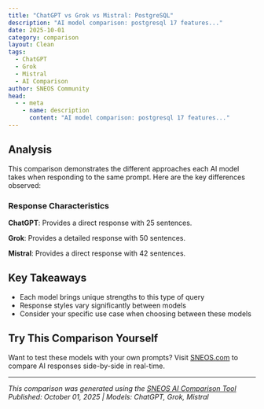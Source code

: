 ```yaml
---
title: "ChatGPT vs Grok vs Mistral: PostgreSQL"
description: "AI model comparison: postgresql 17 features..."
date: 2025-10-01
category: comparison
layout: Clean
tags:
  - ChatGPT
  - Grok
  - Mistral
  - AI Comparison
author: SNEOS Community
head:
  - - meta
    - name: description
      content: "AI model comparison: postgresql 17 features..."
---
```


<ChatComparison
  title="ChatGPT vs Grok vs Mistral: PostgreSQL"
  prompt="postgresql 17 features"
  :responses='{
    "ChatGPT": "PostgreSQL 17, released in 2024, introduces several new features and improvements aimed at enhancing performance, security, and usability. Here are some of the key features in PostgreSQL 17:\n\n1. **Advanced Query Parallelism Enhancements**  \n   PostgreSQL 17 improves parallel query execution, allowing more types of queries to benefit from parallelism, resulting in faster query processing.\n\n2. **Improved Logical Replication**  \n   Enhancements to logical replication include better conflict handling, support for row filtering and column lists, and improved replication performance.\n\n3. **Incremental Sort**  \n   PostgreSQL 17 introduces incremental sort, which optimizes sorting for queries with already partially sorted input, reducing sorting overhead.\n\n4. **Security and Authentication Improvements**  \n   New authentication methods and tighter security defaults help protect PostgreSQL instances from unauthorized access.\n\n5. **Enhanced JSON and JSONB Functions**  \n   Additional functions and operators for JSON and JSONB data types improve flexibility and efficiency when working with JSON data.\n\n6. **Better Performance on Partitioned Tables**  \n   Optimizations for partition pruning and query planning on partitioned tables reduce query planning time and improve execution speed.\n\n7. **Server-Side Compression Support**  \n   PostgreSQL 17 adds new compression options for TOAST data, improving storage efficiency.\n\n8. **Improved Monitoring and Logging**  \n   New statistics views and logging features help DBAs monitor server performance and diagnose issues more effectively.\n\n9. **Expanded SQL/JSON Standard Compliance**  \n   Additional support for SQL/JSON path expressions and predicates enhances PostgreSQL\u0027s JSON querying capabilities.\n\n10. **Enhanced Data Type Support**  \n    Improved support for various data types, including better handling of multirange types and interval types.\n\nThese features collectively make PostgreSQL 17 a robust and efficient release, continuing PostgreSQL\u0027s tradition of reliability and advanced database capabilities.\n\nFor detailed information and a complete list of features, you can refer to the official PostgreSQL 17 release notes at: https://www.postgresql.org/docs/17/release-17.html",
    "Grok": "PostgreSQL 17, which was released on October 10, 2024, introduces a range of new features and improvements aimed at enhancing performance, usability, and security. Below is a detailed overview of the key features and enhancements in PostgreSQL 17:\n\n### 1. **Performance Improvements**\n   - **Improved Incremental Sort**: PostgreSQL 17 enhances the performance of incremental sorts, which can speed up queries with \u0060ORDER BY\u0060 clauses, especially when used in combination with other operations like joins or aggregations.\n   - **Optimized In-Memory Operations**: Improvements to in-memory processing for large datasets and more efficient memory management for queries, leading to faster execution times.\n   - **Enhanced Parallel Query Execution**: Better parallel query performance with improved resource allocation and reduced contention for large-scale workloads.\n   - **Better B-tree Index Performance**: Optimizations in B-tree index handling reduce overhead during index creation and updates, particularly for write-heavy workloads.\n   - **Temporary File Handling**: Reduced I/O for temporary files during large sorts and hash joins, improving overall query performance.\n\n### 2. **Developer and Usability Features**\n   - **JSON Improvements with JSON_TABLE**: PostgreSQL 17 introduces support for the \u0060JSON_TABLE\u0060 function, which makes it easier to query JSON data as if it were a relational table. This aligns with SQL standards and improves JSON handling for developers.\n   - **Simplified Collation Management**: The ability to copy collations from existing databases during database creation, via the \u0060CREATE DATABASE ... LOCALE_PROVIDER\u0060 and related options, simplifies locale handling.\n   - **Enhanced Regular Expressions**: Support for negative lookbehind and lookahead assertions in regular expressions, providing more powerful string matching capabilities.\n   - **Improved \u0060EXPLAIN\u0060 Output**: The \u0060EXPLAIN\u0060 command now provides more detailed information about query plans, including memory usage and parallel worker activity, helping developers optimize queries more effectively.\n\n### 3. **Security Enhancements**\n   - **Improved Password Management**: PostgreSQL 17 introduces a new \u0060ALTER ROLE ... PASSWORD VALID UNTIL\u0060 clause to set password expiration dates, enhancing security policies for user accounts.\n   - **Support for Modern Encryption Standards**: Updated support for TLS 1.3 and stronger cipher suites, aligning with modern security standards for encrypted connections.\n   - **Restrict Privilege Escalation**: New restrictions to prevent privilege escalation through untrusted schemas or functions, improving database security.\n\n### 4. **Replication and High Availability**\n   - **Logical Replication Enhancements**: Significant improvements to logical replication, including support for parallel application of large transactions, which reduces apply lag and improves throughput.\n   - **Failover Slots**: Introduction of failover slots, allowing logical replication slots to be preserved during failover scenarios, ensuring minimal disruption in high-availability setups.\n   - **Improved Recovery Performance**: Faster recovery times with optimized crash recovery processes, reducing downtime after unexpected shutdowns.\n\n### 5. **Administration and Monitoring**\n   - **New \u0060pg_stat_checkpointer\u0060 View**: Provides detailed statistics about checkpointer activity, helping administrators monitor and tune checkpoint performance.\n   - **Enhanced Vacuuming**: Improvements to \u0060VACUUM\u0060 and autovacuum processes, including better handling of index maintenance to minimize performance impact during operation.\n   - **Better Logging for Long-Running Queries**: New logging options to track long-running queries or transactions more effectively, aiding in performance troubleshooting.\n   - **Improved \u0060pg_upgrade\u0060**: Faster upgrades with better handling of large databases and fewer manual steps required during the upgrade process.\n\n### 6. **Storage and Resource Management**\n   - **Reduced WAL Overhead**: Optimizations to Write-Ahead Logging (WAL) reduce the amount of WAL data written for certain operations, improving performance for write-intensive workloads.\n   - **Better Control of Shared Buffers**: Introduction of new configuration parameters and tools to fine-tune shared buffer usage, helping optimize memory allocation for specific workloads.\n   - **Improved Handling of TOAST Data**: More efficient storage and retrieval of large objects and TOASTed data, reducing overhead for tables with large columns.\n\n### 7. **Compatibility and Standards**\n   - **SQL Standard Compliance**: PostgreSQL 17 continues to improve compliance with SQL standards, particularly with the addition of features like \u0060JSON_TABLE\u0060 and enhancements to existing SQL constructs.\n   - **Better Support for Extensions**: Improved compatibility and performance for popular extensions like PostGIS and TimescaleDB, ensuring seamless integration with specialized functionality.\n\n### 8. **Miscellaneous**\n   - **Improved ICU Collations**: Better support for International Components for Unicode (ICU) collations, including version-specific ICU support to avoid compatibility issues during upgrades.\n   - **New Built-in Extensions**: Addition of new built-in extensions and updates to existing ones, providing more out-of-the-box functionality for users.\n   - **Documentation Improvements**: Enhanced documentation with more examples and clearer explanations of advanced features.\n\n### Summary\nPostgreSQL 17 builds on the robustness of previous versions with a strong focus on performance optimization, enhanced security, and improved developer experience. Key highlights include advancements in JSON handling, logical replication, query performance, and administrative tools, making it a significant upgrade for database administrators and developers alike.\n\nFor more detailed information, you can refer to the official PostgreSQL 17 release notes on the PostgreSQL website (https://www.postgresql.org/docs/17/release-17.html).",
    "Mistral": "As of my last update in October 2023, PostgreSQL 17 has not been released, so I cannot provide specific details about its features. However, I can give you an overview of the typical process for new PostgreSQL releases and some general areas where new features might be expected based on past trends.\n\n### Typical Process for New PostgreSQL Releases\n1. **Community Contributions**: PostgreSQL is an open-source project, and many of its features come from community contributions. Developers from around the world submit patches and improvements.\n2. **Development Cycle**: The development cycle for a new major version typically involves several stages, including planning, development, testing, and stabilization.\n3. **Feature Freeze**: At some point, a feature freeze is implemented, after which no new features are accepted, and the focus shifts to stabilization and bug fixing.\n4. **Beta and Release Candidates**: Several beta versions and release candidates are usually published to gather feedback and ensure stability.\n5. **Final Release**: The final release is made available after thorough testing and stabilization.\n\n### General Areas for New Features\nBased on past releases, new features in PostgreSQL often focus on the following areas:\n\n1. **Performance Improvements**: Enhancements to query execution, indexing, and storage to improve overall performance.\n2. **Security**: New security features, such as enhanced authentication methods, encryption, and auditing capabilities.\n3. **SQL Compliance**: Improvements in SQL standard compliance and support for new SQL features.\n4. **Administration Tools**: Enhanced tools for database administration, monitoring, and management.\n5. **Data Types and Functions**: New data types, functions, and operators to support more complex data models and queries.\n6. **Partitioning**: Improvements in table partitioning to handle large datasets more efficiently.\n7. **Replication and High Availability**: Enhancements to replication, clustering, and high availability features.\n8. **JSON and XML Support**: Improvements in handling JSON and XML data, including new functions and indexing capabilities.\n9. **Parallelism**: Enhanced support for parallel query execution to leverage multi-core processors.\n10. **Extensions and Plugins**: New extensions and plugins to extend PostgreSQL\u0027s functionality.\n\n### Staying Updated\nTo stay updated on the latest features and improvements in PostgreSQL 17, you can:\n\n1. **Follow the Official PostgreSQL Website**: The official website often publishes news and updates about upcoming releases.\n2. **Join the PostgreSQL Mailing Lists**: Subscribe to the PostgreSQL mailing lists to get insights directly from the developers and community.\n3. **Check the PostgreSQL Git Repository**: The source code repository on GitHub or other platforms can provide early access to new features and changes.\n4. **Attend PostgreSQL Conferences and Meetups**: These events often feature talks and discussions about upcoming features and improvements.\n\nFor the most accurate and up-to-date information, you should refer to the official PostgreSQL documentation and community resources."
  }'
  published-date="19:54"
/>

## Analysis

This comparison demonstrates the different approaches each AI model takes when responding to the same prompt. Here are the key differences observed:

### Response Characteristics

**ChatGPT**: Provides a direct response with 25 sentences. 

**Grok**: Provides a detailed response with 50 sentences. 

**Mistral**: Provides a direct response with 42 sentences. 

## Key Takeaways

- Each model brings unique strengths to this type of query
- Response styles vary significantly between models
- Consider your specific use case when choosing between these models

## Try This Comparison Yourself

Want to test these models with your own prompts? Visit [SNEOS.com](https://sneos.com) to compare AI responses side-by-side in real-time.

---

*This comparison was generated using the [SNEOS AI Comparison Tool](https://sneos.com)*
*Published: October 01, 2025 | Models: ChatGPT, Grok, Mistral*
